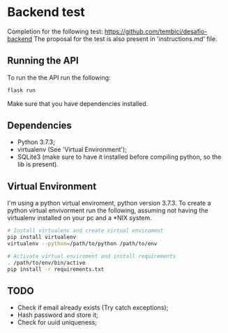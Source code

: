 # Backend test
Completion for the following test: https://github.com/tembici/desafio-backend
The proposal for the test is also present in 'instructions.md' file.

## Running the API
To run the the API run the following:

``` bash
flask run
```

Make sure that you have dependencies installed.

## Dependencies
+ Python 3.7.3;
+ virtualenv (See 'Virtual Environment');
+ SQLite3 (make sure to have it installed before compiling python, so the lib is present).

## Virtual Environment
I'm using a python virtual enviroment, python version 3.7.3. To create a python virtual envivorment run the following, assuming not having the virtualenv installed on your pc and a *NIX system.

``` bash
# Install virtualenv and create virtual enviroment
pip install virtualenv
virtualenv --python=/path/to/python /path/to/env

# Activate virtual enviroment and install requirements
. /path/to/env/bin/active
pip install -r requirements.txt
```

## TODO
+ Check if email already exists (Try catch exceptions);
+ Hash password and store it;
+ Check for uuid uniqueness;